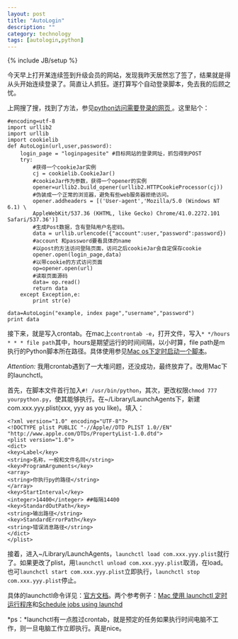 ```yaml
---
layout: post
title: "AutoLogin"
description: ""
category: technology
tags: [autologin,python]
---
```

{% include JB/setup %}


今天早上打开某连续签到升级会员的网站，发现我昨天居然忘了签了，结果就是得从头开始连续登录了。简直让人抓狂。遂打算写个自动登录脚本，免去我的后顾之忧。


上网搜了搜，找到了方法，参见[python访问需要登录的网页 ](http://blog.chinaunix.net/uid-25979788-id-3481639.html)。这里贴个：


	#encoding=utf-8
	import urllib2
	import urllib
	import cookielib
	def AutoLogin(url,user,password):
    	login_page = "loginpagesite" #目标网站的登录网址，抓包得到POST
	    try:
	        #获得一个cookieJar实例
	        cj = cookielib.CookieJar()
	        #cookieJar作为参数，获得一个opener的实例
	        opener=urllib2.build_opener(urllib2.HTTPCookieProcessor(cj))
	        #伪装成一个正常的浏览器，避免有些web服务器拒绝访问。
	        opener.addheaders = [('User-agent','Mozilla/5.0 (Windows NT 6.1) \
	        AppleWebKit/537.36 (KHTML, like Gecko) Chrome/41.0.2272.101 Safari/537.36')]
	        #生成Post数据，含有登陆用户名密码。
	        data = urllib.urlencode({"account":user,"password":password}) 
	        #account 和password要看具体的name
	        #以post的方法访问登陆页面，访问之后cookieJar会自定保存cookie
	        opener.open(login_page,data)
	        #以带cookie的方式访问页面
	        op=opener.open(url)
	        #读取页面源码
	        data= op.read()
	        return data
	    except Exception,e:
	        print str(e)

	data=AutoLogin("example, index page","username","password")
	print data



接下来，就是写入crontab。在mac上`controntab -e`，打开文件，写入`* */hours * * * file path`其中，hours是期望运行的时间间隔，以小时算，file path是m执行的Python脚本所在路径。具体使用参见[Mac os下定时启动一个脚本](http://blog.sina.com.cn/s/blog_60b45f2301011hqp.html)。

*Attention:*
我用crontab遇到了一大堆问题，还没成功，最终放弃了。改用Mac下的launchctl。


首先，在脚本文件首行加入`#! /usr/bin/python`，其次，更改权限`chmod 777 yourpython.py`，使其能够执行。在~/Library/LaunchAgents下，新建com.xxx.yyy.plist(xxx, yyy as you like)。填入：


    <?xml version="1.0" encoding="UTF-8"?>
	<!DOCTYPE plist PUBLIC "-//Apple//DTD PLIST 1.0//EN" "http://www.apple.com/DTDs/PropertyList-1.0.dtd">
	<plist version="1.0">
	<dict>
 	<key>Label</key>
 	<string>名称，一般和文件名同</string>
	<key>ProgramArguments</key>
  	<array>
    <string>你执行py的路径</string>
  	</array>
  	<key>StartInterval</key>
  	<integer>14400</integer> ##每隔14400
  	<key>StandardOutPath</key>
	<string>输出路径</string>
	<key>StandardErrorPath</key>
	<string>错误消息路径</string>
	</dict>
	</plist>

接着，进入~/Library/LaunchAgents，`launchctl load com.xxx.yyy.plist`就行了。如果更改了plist，用`launchctl unload com.xxx.yyy.plist`取消，在load。也可`launchctl start com.xxx.yyy.plist`立即执行，`launchctl stop com.xxx.yyy.plist`停止。


具体的launchctl命令详见：[官方文档](https://developer.apple.com/library/mac/documentation/Darwin/Reference/ManPages/man5/launchd.plist.5.html)。两个参考例子：[Mac 使用 launchctl 定时运行程序](http://my.oschina.net/jackin/blog/263024)和[Schedule jobs using launchd](http://nathangrigg.net/2012/07/schedule-jobs-using-launchd/)


*ps：*launchctl有一点胜过crontab，就是预定的任务如果执行时间电脑不工作，则一旦电脑工作立即执行。真是nice。
